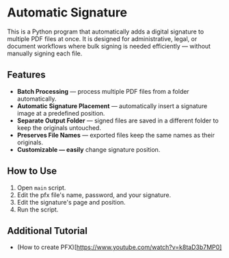# Automatic Signature
This is a Python program that automatically adds a digital signature to multiple PDF files at once.
It is designed for administrative, legal, or document workflows where bulk signing is needed efficiently — without manually signing each file.

## Features
- **Batch Processing** — process multiple PDF files from a folder automatically.
- **Automatic Signature Placement** — automatically insert a signature image at a predefined position.
- **Separate Output Folder** — signed files are saved in a different folder to keep the originals untouched.
- **Preserves File Names** — exported files keep the same names as their originals.
- **Customizable — easily** change signature position.

## How to Use
1. Open `main` script.
2. Edit the pfx file's name, password, and your signature.
3. Edit the signature's page and position.
4. Run the script.

## Additional Tutorial
- (How to create PFX)[https://www.youtube.com/watch?v=k8taD3b7MP0]

